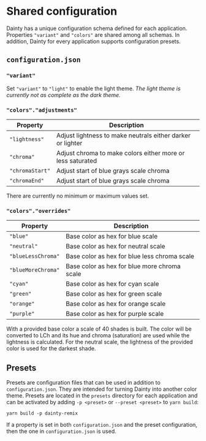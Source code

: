 # Shared configuration

Dainty has a unique configuration schema defined for each application. Properties `"variant"` and `"colors"` are shared among all schemas. In addition, Dainty for every application supports configuration presets.

## `configuration.json`

### `"variant"`

Set `"variant"` to `"light"` to enable the light theme. _The light theme is currently not as complete as the dark theme._

### `"colors"."adjustments"`

| Property        | Description                                                |
| --------------- | ---------------------------------------------------------- |
| `"lightness"`   | Adjust lightness to make neutrals either darker or lighter |
| `"chroma"`      | Adjust chroma to make colors either more or less saturated |
| `"chromaStart"` | Adjust start of blue grays scale chroma                    |
| `"chromaEnd"`   | Adjust start of blue grays scale chroma                    |

There are currently no minimum or maximum values set.

### `"colors"."overrides"`

| Property           | Description                                  |
| ------------------ | -------------------------------------------- |
| `"blue"`           | Base color as hex for blue scale             |
| `"neutral"`        | Base color as hex for neutral scale          |
| `"blueLessChroma"` | Base color as hex for blue less chroma scale |
| `"blueMoreChroma"` | Base color as hex for blue more chroma scale |
| `"cyan"`           | Base color as hex for cyan scale             |
| `"green"`          | Base color as hex for green scale            |
| `"orange"`         | Base color as hex for orange scale           |
| `"purple"`         | Base color as hex for purple scale           |

With a provided base color a scale of 40 shades is built. The color will be converted to LCh and its hue and chroma (saturation) are used while the lightness is calculated. For the neutral scale, the lightness of the provided color is used for the darkest shade.

## Presets

Presets are configuration files that can be used in addition to `configuration.json`. They are intended for turning Dainty into another color theme. Presets are located in the `presets` directory for each application and can be activated by adding `-p <preset>` or `--preset <preset>` to `yarn build`:

    yarn build -p dainty-remix

If a property is set in both `configuration.json` and the preset configuration, then the one in `configuration.json` is used.
